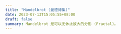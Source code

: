 ```yaml
---
title: "Mandelbrot (曼德博集)"
date: 2023-07-13T15:05:55+08:00
draft: false
summary: Mandelbrot 是可以无休止放大的分形 (Fractal)。
---
```


